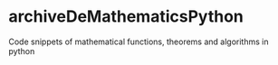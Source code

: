 # archiveDeMathematicsPython

Code snippets of mathematical functions, theorems and algorithms in python
